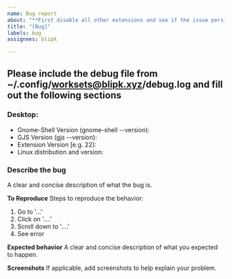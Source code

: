 ```yaml
---
name: Bug report
about: "**First disable all other extensions and see if the issue persists**"
title: "[Bug]"
labels: bug
assignees: blipk

---
```


## Please include the debug file from ~/.config/worksets@blipk.xyz/debug.log and fill out the following sections

### Desktop:
 - Gnome-Shell Version (gnome-shell --version):
 - GJS Version (gjs --version):
 - Extension Version [e.g. 22]:
 - Linux distribution and version:

### Describe the bug
A clear and concise description of what the bug is.

**To Reproduce**
Steps to reproduce the behavior:
1. Go to '...'
2. Click on '....'
3. Scroll down to '....'
4. See error

**Expected behavior**
A clear and concise description of what you expected to happen.

**Screenshots**
If applicable, add screenshots to help explain your problem.

